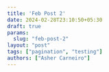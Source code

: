 ```yaml
---
title: 'Feb Post 2'
date: 2024-02-28T23:10:50+05:30
draft: true
params:
  slug: "feb-post-2"
layout: "post"
tags: ["pagination", "testing"]
authors: ["Asher Carneiro"]
---
```

